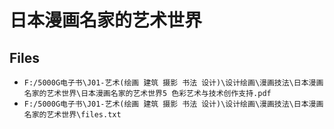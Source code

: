 # 日本漫画名家的艺术世界

## Files

- `F:/5000G电子书\J01-艺术(绘画 建筑 摄影 书法 设计)\设计绘画\漫画技法\日本漫画名家的艺术世界\日本漫画名家的艺术世界5 色彩艺术与技术创作支持.pdf`
- `F:/5000G电子书\J01-艺术(绘画 建筑 摄影 书法 设计)\设计绘画\漫画技法\日本漫画名家的艺术世界\files.txt`

